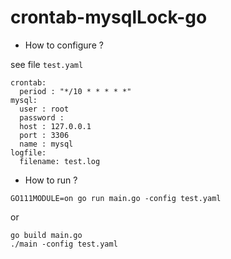 # crontab-mysqlLock-go


- How to configure ?

see file `test.yaml`

```
crontab:
  period : "*/10 * * * * *"
mysql:
  user : root
  password :
  host : 127.0.0.1
  port : 3306
  name : mysql
logfile:
  filename: test.log

```

- How to run ?

```
GO111MODULE=on go run main.go -config test.yaml
```

or

```
go build main.go
./main -config test.yaml
```

